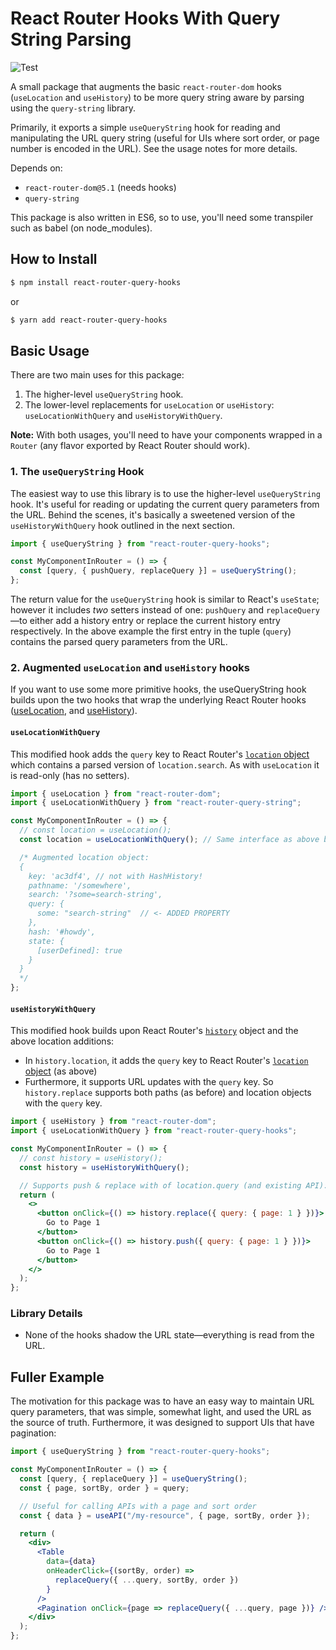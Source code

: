 # React Router Hooks With Query String Parsing

![Test](https://github.com/aaronpanch/react-router-query-hooks/workflows/Test/badge.svg)

A small package that augments the basic `react-router-dom` hooks (`useLocation` and `useHistory`) to be more query string aware by parsing using the `query-string` library.

Primarily, it exports a simple `useQueryString` hook for reading and manipulating the URL query string (useful for UIs where sort order, or page number is encoded in the URL). See the usage notes for more details.

Depends on:

- `react-router-dom@5.1` (needs hooks)
- `query-string`

This package is also written in ES6, so to use, you'll need some transpiler such as babel (on node_modules).

## How to Install

```bash
$ npm install react-router-query-hooks
```

or

```bash
$ yarn add react-router-query-hooks
```

## Basic Usage

There are two main uses for this package:

1. The higher-level `useQueryString` hook.
2. The lower-level replacements for `useLocation` or `useHistory`: `useLocationWithQuery` and `useHistoryWithQuery`.

**Note:** With both usages, you'll need to have your components wrapped in a `Router` (any flavor exported by React Router should work).

### 1. The `useQueryString` Hook

The easiest way to use this library is to use the higher-level `useQueryString` hook. It's useful for reading or updating the current query parameters from the URL. Behind the scenes, it's basically a sweetened version of the `useHistoryWithQuery` hook outlined in the next section.

```jsx
import { useQueryString } from "react-router-query-hooks";

const MyComponentInRouter = () => {
  const [query, { pushQuery, replaceQuery }] = useQueryString();
};
```

The return value for the `useQueryString` hook is similar to React's `useState`; however it includes _two_ setters instead of one: `pushQuery` and `replaceQuery`—to either add a history entry or replace the current history entry respectively. In the above example the first entry in the tuple (`query`) contains the parsed query parameters from the URL.

### 2. Augmented `useLocation` and `useHistory` hooks

If you want to use some more primitive hooks, the useQueryString hook builds upon the two hooks that wrap the underlying React Router hooks ([useLocation](https://reacttraining.com/react-router/web/api/Hooks/uselocation), and [useHistory](https://reacttraining.com/react-router/web/api/Hooks/usehistory)).

#### `useLocationWithQuery`

This modified hook adds the `query` key to React Router's [`location` object](https://reacttraining.com/react-router/web/api/location) which contains a parsed version of `location.search`. As with `useLocation` it is read-only (has no setters).

```jsx
import { useLocation } from "react-router-dom";
import { useLocationWithQuery } from "react-router-query-string";

const MyComponentInRouter = () => {
  // const location = useLocation();
  const location = useLocationWithQuery(); // Same interface as above but with location.query

  /* Augmented location object:
  {
    key: 'ac3df4', // not with HashHistory!
    pathname: '/somewhere',
    search: '?some=search-string',
    query: {
      some: "search-string"  // <- ADDED PROPERTY
    },
    hash: '#howdy',
    state: {
      [userDefined]: true
    }
  }
  */
};
```

#### `useHistoryWithQuery`

This modified hook builds upon React Router's [`history`](https://reacttraining.com/react-router/web/api/history) object and the above location additions:

- In `history.location`, it adds the `query` key to React Router's [`location` object](https://reacttraining.com/react-router/web/api/location) (as above)
- Furthermore, it supports URL updates with the `query` key. So `history.replace` supports both paths (as before) and location objects with the `query` key.

```jsx
import { useHistory } from "react-router-dom";
import { useLocationWithQuery } from "react-router-query-hooks";

const MyComponentInRouter = () => {
  // const history = useHistory();
  const history = useHistoryWithQuery();

  // Supports push & replace with of location.query (and existing API):
  return (
    <>
      <button onClick={() => history.replace({ query: { page: 1 } })}>
        Go to Page 1
      </button>
      <button onClick={() => history.push({ query: { page: 1 } })}>
        Go to Page 1
      </button>
    </>
  );
};
```

### Library Details

- None of the hooks shadow the URL state—everything is read from the URL.

## Fuller Example

The motivation for this package was to have an easy way to maintain URL query parameters, that was simple, somewhat light, and used the URL as the source of truth. Furthermore, it was designed to support UIs that have pagination:

```jsx
import { useQueryString } from "react-router-query-hooks";

const MyComponentInRouter = () => {
  const [query, { replaceQuery }] = useQueryString();
  const { page, sortBy, order } = query;

  // Useful for calling APIs with a page and sort order
  const { data } = useAPI("/my-resource", { page, sortBy, order });

  return (
    <div>
      <Table
        data={data}
        onHeaderClick={(sortBy, order) =>
          replaceQuery({ ...query, sortBy, order })
        }
      />
      <Pagination onClick={page => replaceQuery({ ...query, page })} />
    </div>
  );
};
```

